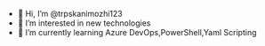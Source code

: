 - 👋 Hi, I’m @trpskanimozhi123
- 👀 I’m interested in new technologies
- 🌱 I’m currently learning Azure DevOps,PowerShell,Yaml Scripting


<!---
trpskanimozhi123/trpskanimozhi123 is a ✨ special ✨ repository because its `README.md` (this file) appears on your GitHub profile.
You can click the Preview link to take a look at your changes.
--->
